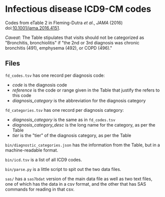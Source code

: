 # Infectious disease ICD9-CM codes

Codes from eTable 2 in Fleming-Dutra *et al*., *JAMA* (2016)
doi:[10.1001/jama.2016.4151](http://dx.doi.org/10.1001/jama.2016.4151).

*Caveat*: The Table stipulates that visits should not be categorized as
"Bronchitis, bronchiolitis" if "the 2nd or 3rd diagnosis was chronic bronchitis
(491), emphysema (492), or COPD (496)."

## Files

`fd_codes.tsv` has one record per diagnosis code:

- *code* is the diagnosis code
- *reference* is the code or range given in the Table that justify the refers to this code
- *diagnosis_category* is the abbreviation for the diagnosis category

`fd_categories.tsv` has one record per diagnosis category:

- *diagnosis_category* is the same as in `fd_codes.tsv`
- *diagnosis_category_desc* is the long name for the category, as per the Table
- *tier* is the "tier" of the diagnosis category, as per the Table

`bin/diagnostic_categories.json` has the information from the Table, but in a
machine-readable format.

`bin/icd.tsv` is a list of all ICD9 codes.

`bin/parse.py` is a little script to spit out the two data files.

`sas/` has a `sas7bdat` version of the main data file as well as two text
files, one of which has the data in a csv format, and the other that has SAS
commands for reading in that csv.
